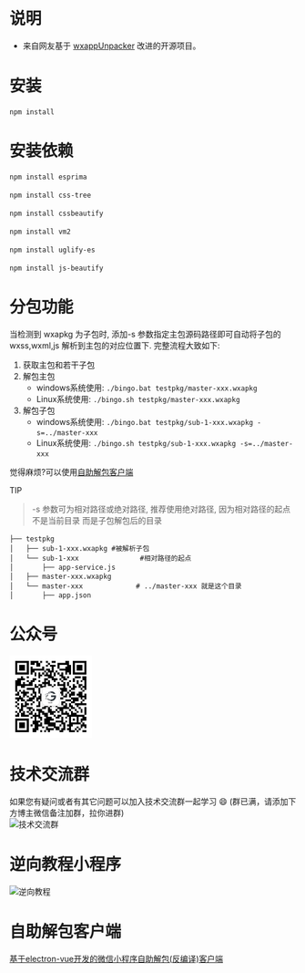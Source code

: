 
# 说明
- 来自网友基于 [wxappUnpacker](https://github.com/qwerty472123/wxappUnpacker "wxappUnpacker") 改进的开源项目。

# 安装
```
npm install
```

# 安装依赖
```
npm install esprima
    
npm install css-tree
    
npm install cssbeautify
    
npm install vm2
    
npm install uglify-es
    
npm install js-beautify
```

# 分包功能

当检测到 wxapkg 为子包时, 添加-s 参数指定主包源码路径即可自动将子包的 wxss,wxml,js 解析到主包的对应位置下. 完整流程大致如下: 
1. 获取主包和若干子包
2. 解包主包  
    - windows系统使用: `./bingo.bat testpkg/master-xxx.wxapkg`
    - Linux系统使用: `./bingo.sh testpkg/master-xxx.wxapkg`
3. 解包子包  
    - windows系统使用: `./bingo.bat testpkg/sub-1-xxx.wxapkg -s=../master-xxx`
    - Linux系统使用:  `./bingo.sh testpkg/sub-1-xxx.wxapkg -s=../master-xxx`

觉得麻烦?可以使用[自助解包客户端](#自助解包客户端)

TIP
> -s 参数可为相对路径或绝对路径, 推荐使用绝对路径, 因为相对路径的起点不是当前目录 而是子包解包后的目录

```
├── testpkg
│   ├── sub-1-xxx.wxapkg #被解析子包
│   └── sub-1-xxx               #相对路径的起点
│       ├── app-service.js
│   ├── master-xxx.wxapkg
│   └── master-xxx             # ../master-xxx 就是这个目录
│       ├── app.json
```

# 公众号
<img src="geek_road.jpg" alt="公众号" height="145" />  

# 技术交流群
如果您有疑问或者有其它问题可以加入技术交流群一起学习 😄 (群已满，请添加下方博主微信备注加群，拉你进群)  
<img src="http://cdn.xuedingmiao.com/bzwx.png" alt="技术交流群" height="185" />  

# 逆向教程小程序
<img src="http://cdn.xuedingmiao.com/nxjc.jpg" alt="逆向教程" height="185" />  

# 自助解包客户端
[基于electron-vue开发的微信小程序自助解包(反编译)客户端](https://github.com/xuedingmiaojun/mp-unpack)

